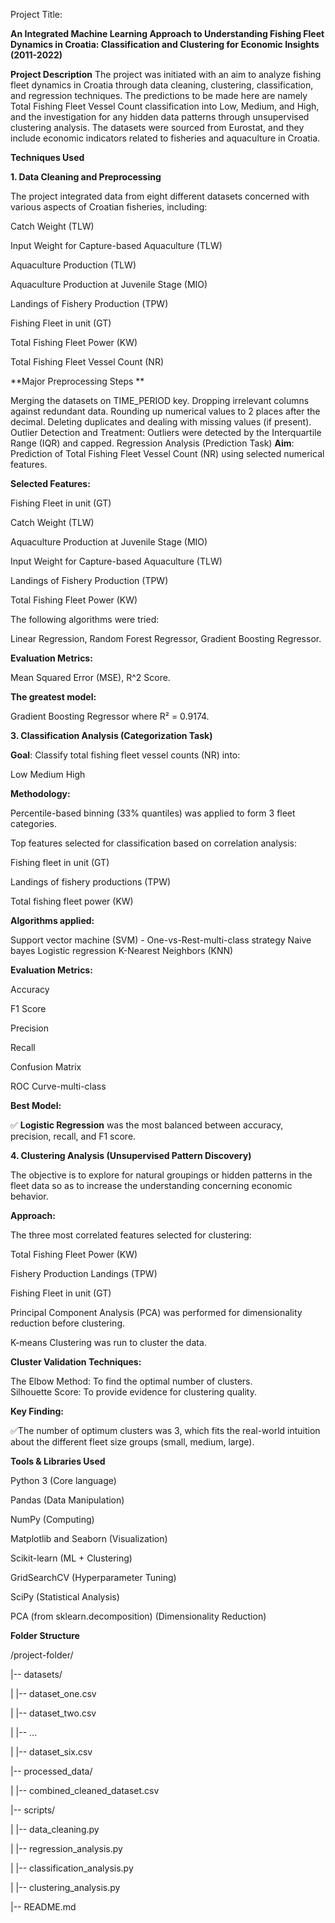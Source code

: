 Project Title: 

**An Integrated Machine Learning Approach to Understanding Fishing Fleet Dynamics in Croatia: Classification and Clustering for Economic Insights (2011-2022)**


**Project Description**
The project was initiated with an aim to analyze fishing fleet dynamics in Croatia through data cleaning, clustering, classification, and regression techniques. The predictions to be made here are namely Total Fishing Fleet Vessel Count classification into Low, Medium, and High, and the investigation for any hidden data patterns through unsupervised clustering analysis. The datasets were sourced from Eurostat, and they include economic indicators related to fisheries and aquaculture in Croatia.

**Techniques Used**

**1. Data Cleaning and Preprocessing**

The project integrated data from eight different datasets concerned with various aspects of Croatian fisheries, including:

Catch Weight (TLW)

Input Weight for Capture-based Aquaculture (TLW)

Aquaculture Production (TLW)

Aquaculture Production at Juvenile Stage (MIO)

Landings of Fishery Production (TPW)

Fishing Fleet in unit (GT)

Total Fishing Fleet Power (KW)

Total Fishing Fleet Vessel Count (NR)

**Major Preprocessing Steps **

Merging the datasets on TIME_PERIOD key.
Dropping irrelevant columns against redundant data.
Rounding up numerical values to 2 places after the decimal.
Deleting duplicates and dealing with missing values (if present). 
Outlier Detection and Treatment: Outliers were detected by the Interquartile Range (IQR) and capped.
Regression Analysis (Prediction Task)
**Aim**: Prediction of Total Fishing Fleet Vessel Count (NR) using selected numerical features.

**Selected Features:**

Fishing Fleet in unit (GT)

Catch Weight (TLW) 

Aquaculture Production at Juvenile Stage (MIO)

Input Weight for Capture-based Aquaculture (TLW)

Landings of Fishery Production (TPW)

Total Fishing Fleet Power (KW)

The following algorithms were tried:

Linear Regression,
Random Forest Regressor,
Gradient Boosting Regressor.


**Evaluation Metrics:**

Mean Squared Error (MSE), 
R^2 Score.

**The greatest model:**

Gradient Boosting Regressor where R² = 0.9174.

**3. Classification Analysis (Categorization Task)**

**Goal**: Classify total fishing fleet vessel counts (NR) into:

Low
Medium
High

**Methodology:**

Percentile-based binning (33% quantiles) was applied to form 3 fleet categories.

Top features selected for classification based on correlation analysis:

Fishing fleet in unit (GT)

Landings of fishery productions (TPW)

Total fishing fleet power (KW)

**Algorithms applied:**

Support vector machine (SVM) - One-vs-Rest-multi-class strategy
Naive bayes
Logistic regression
K-Nearest Neighbors (KNN)

**Evaluation Metrics:**

Accuracy

F1 Score

Precision

Recall

Confusion Matrix

ROC Curve-multi-class

**Best Model:**

✅ **Logistic Regression** was the most balanced between accuracy, precision, recall, and F1 score.

**4. Clustering Analysis (Unsupervised Pattern Discovery)**

 The objective is to explore for natural groupings or hidden patterns in the fleet data so as to increase the understanding concerning economic behavior. 

**Approach:**

The three most correlated features selected for clustering:

Total Fishing Fleet Power (KW)

Fishery Production Landings (TPW)

Fishing Fleet in unit (GT)

Principal Component Analysis (PCA) was performed for dimensionality reduction before clustering.

K-means Clustering was run to cluster the data.

**Cluster Validation Techniques:**

The Elbow Method: To find the optimal number of clusters.  
Silhouette Score: To provide evidence for clustering quality.  

**Key Finding:**

✅The number of optimum clusters was 3, which fits the real-world intuition about the different fleet size groups (small, medium, large).

**Tools & Libraries Used**

Python 3 (Core language)

Pandas (Data Manipulation)

NumPy (Computing)

Matplotlib and Seaborn (Visualization)

Scikit-learn (ML + Clustering)

GridSearchCV (Hyperparameter Tuning)

SciPy (Statistical Analysis)

PCA (from sklearn.decomposition) (Dimensionality Reduction)

**Folder Structure**

/project-folder/

|-- datasets/

|   |-- dataset_one.csv

|   |-- dataset_two.csv

|   |-- ...

|   |-- dataset_six.csv

|-- processed_data/

|   |-- combined_cleaned_dataset.csv

|-- scripts/

|   |-- data_cleaning.py

|   |-- regression_analysis.py

|   |-- classification_analysis.py

|   |-- clustering_analysis.py

|-- README.md
